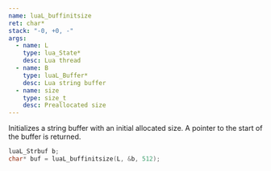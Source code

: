```yaml
---
name: luaL_buffinitsize
ret: char*
stack: "-0, +0, -"
args:
  - name: L
    type: lua_State*
    desc: Lua thread
  - name: B
    type: luaL_Buffer*
    desc: Lua string buffer
  - name: size
    type: size_t
    desc: Preallocated size
---
```


Initializes a string buffer with an initial allocated size. A pointer to the start of the buffer is returned.

```cpp title="Example"
luaL_Strbuf b;
char* buf = luaL_buffinitsize(L, &b, 512);
```
